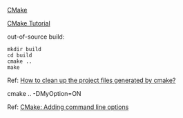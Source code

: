 [CMake](https://cmake.org/)

[CMake Tutorial](https://cmake.org/cmake-tutorial/)

out-of-source build:
```
mkdir build
cd build
cmake ..
make
```
Ref: [How to clean up the project files generated by cmake?](http://stackoverflow.com/questions/27247123/how-to-clean-up-the-project-files-generated-by-cmake)

cmake .. -DMyOption=ON

Ref: [CMake: Adding command line options](http://stackoverflow.com/questions/5998186/cmake-adding-command-line-options)
